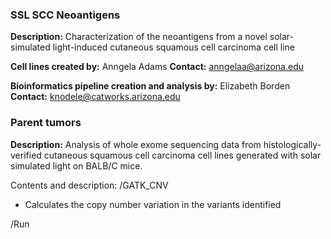 ### SSL SCC Neoantigens ###

**Description:** Characterization of the neoantigens from a novel solar-simulated light-induced cutaneous squamous cell carcinoma cell line

**Cell lines created by:** Anngela Adams
**Contact:** anngelaa@arizona.edu

**Bioinformatics pipeline creation and analysis by:** Elizabeth Borden
**Contact:** knodele@catworks.arizona.edu

### Parent tumors ###

**Description:** Analysis of whole exome sequencing data from histologically-verified cutaneous squamous cell carcinoma cell lines generated with solar simulated light on BALB/C mice.

Contents and description: 
/GATK_CNV 

* Calculates the copy number variation in the variants identified

/Run 
